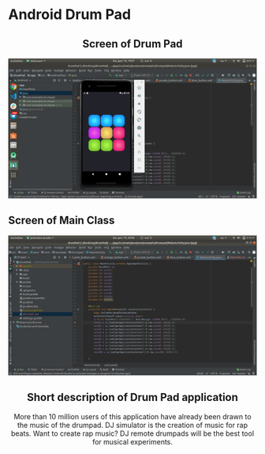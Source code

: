 # Android Drum Pad

<h2 align="center">Screen of Drum Pad</h2>

![Screenshot](/screen/DrumPad.png)


<h2 align"center">Screen of Main Class</h2>

![Screenshot](/screen/MainClass.png)

<h2 align="center">Short description of Drum Pad application</h2>

<p align="center">
More than 10 million users of this application have already been drawn to the music of the drumpad. DJ simulator is the creation of music for rap beats. Want to create rap music? DJ remote drumpads will be the best tool for musical experiments.
</p>